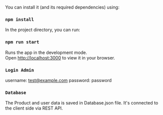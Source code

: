 You can install it (and its required dependencies) using:

### `npm install`

In the project directory, you can run:

### `npm run start`

Runs the app in the development mode.\
Open [http://localhost:3000](http://localhost:3000) to view it in your browser.


### `Login Admin`

username: test@example.com
password: password

### `Database`

The Product and user data is saved in Database.json file. It's connected to the client side via REST API.

